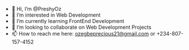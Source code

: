 - 👋 Hi, I’m @PreshyOz
- 👀 I’m interested in Web Development
- 🌱 I’m currently learning FrontEnd Development
- 💞️ I’m looking to collaborate on Web Development Projects
- 📫 How to reach me here: ozegbeprecious21@gmail.com  or +234-807-157-4152

<!---
PreshyOz/PreshyOz is a ✨ special ✨ repository because its `README.md` (this file) appears on your GitHub profile.
You can click the Preview link to take a look at your changes.
--->
